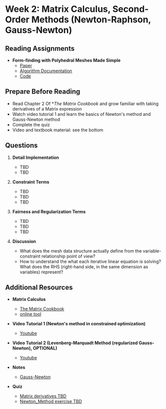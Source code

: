 # Week 2: Matrix Calculus, Second-Order Methods (Newton-Raphson, Gauss-Newton)

## Reading Assignments

- **Form-finding with Polyhedral Meshes Made Simple**
  - [Paper](https://www.geometrie.tuwien.ac.at/geom/ig/publications/2014/formfinding22014/formfinding22014.pdf) 
  - [Algorithm Documentation](https://www.huiwang.me/mkdocs-archgeo/optimization/)
  - [Code](https://github.com/WWmore/geometrylab)

## Prepare Before Reading 

- Read Chapter 2 Of **The Matrix Cookbook* and grow familiar with taking derivatives of a Matrix expression
- Watch video tutorial 1 and learn the basics of Newton's method and Gauss-Newton method
- Complete the quiz
- Video and textbook material: see the bottom

## Questions

1. **Detail Implementation**
   - TBD
   - TBD

2. **Constraint Terms**
   - TBD
   - TBD
   - TBD
     
3. **Fairness and Regularization Terms**
   - TBD
   - TBD
   - TBD
  
4. **Discussion**
   - What does the mesh data structure actually define from the variable-constraint relationship point of view?
   - How to understand the what each iterative linear equation is solving? What does the RHS (right-hand side, in the same dimension as variables) represent?

## Additional Resources

- **Matrix Calculus**
  
  - [The Matrix Cookbook](https://www.math.uwaterloo.ca/~hwolkowi/matrixcookbook.pdf)
  - [online tool](https://www.matrixcalculus.org/)

- **Video Tutorial 1 (Newton's method in constrained optimization)**

  - [Youtube](https://www.youtube.com/watch?v=7Z1p-cj36_U&ab_channel=KevinTracy)
    
- **Video Tutorial 2 (Levenberg-Marquadt Method (regularized Gauss-Newton), OPTIONAL)**
  
  - [Youtube](https://www.youtube.com/watch?v=2ToL9zUR8ZI&ab_channel=EngineeringEducatorAcademy)

- **Notes**

  - [Gauss-Newton](https://ee263.stanford.edu/lectures/annotated/14_gauss_newton.pdf)
    
- **Quiz** 
  - [Matrix derivatives TBD](https://github.com/ZhenxiangICD/2025-ITECH-Thesis-Intuitive-Optimization)
  - [Newton_Method exercise TBD](https://github.com/ZhenxiangICD/2025-ITECH-Thesis-Intuitive-Optimization)
